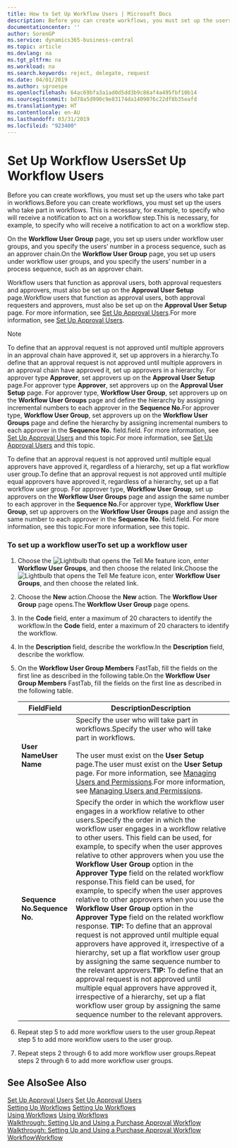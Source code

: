 ```yaml
---
title: How to Set Up Workflow Users | Microsoft Docs
description: Before you can create workflows, you must set up the users who take part in workflows. This is necessary, for example, to specify who will receive a notification to act on a workflow step.
documentationcenter: ''
author: SorenGP
ms.service: dynamics365-business-central
ms.topic: article
ms.devlang: na
ms.tgt_pltfrm: na
ms.workload: na
ms.search.keywords: reject, delegate, request
ms.date: 04/01/2019
ms.author: sgroespe
ms.openlocfilehash: 64ac69bfa3a1ad0d5dd3b9c86af4a495fbf10b14
ms.sourcegitcommit: bd78a5d990c9e83174da1409076c22df8b35eafd
ms.translationtype: HT
ms.contentlocale: en-AU
ms.lasthandoff: 03/31/2019
ms.locfileid: "923400"
---
```

# <a name="set-up-workflow-users"></a><span data-ttu-id="fa104-104">Set Up Workflow Users</span><span class="sxs-lookup"><span data-stu-id="fa104-104">Set Up Workflow Users</span></span>
<span data-ttu-id="fa104-105">Before you can create workflows, you must set up the users who take part in workflows.</span><span class="sxs-lookup"><span data-stu-id="fa104-105">Before you can create workflows, you must set up the users who take part in workflows.</span></span> <span data-ttu-id="fa104-106">This is necessary, for example, to specify who will receive a notification to act on a workflow step.</span><span class="sxs-lookup"><span data-stu-id="fa104-106">This is necessary, for example, to specify who will receive a notification to act on a workflow step.</span></span>  

<span data-ttu-id="fa104-107">On the **Workflow User Group** page, you set up users under workflow user groups, and you specify the users’ number in a process sequence, such as an approver chain.</span><span class="sxs-lookup"><span data-stu-id="fa104-107">On the **Workflow User Group** page, you set up users under workflow user groups, and you specify the users’ number in a process sequence, such as an approver chain.</span></span>  

<span data-ttu-id="fa104-108">Workflow users that function as approval users, both approval requesters and approvers, must also be set up on the **Approval User Setup** page.</span><span class="sxs-lookup"><span data-stu-id="fa104-108">Workflow users that function as approval users, both approval requesters and approvers, must also be set up on the **Approval User Setup** page.</span></span> <span data-ttu-id="fa104-109">For more information, see [Set Up Approval Users](across-how-to-set-up-approval-users.md).</span><span class="sxs-lookup"><span data-stu-id="fa104-109">For more information, see [Set Up Approval Users](across-how-to-set-up-approval-users.md).</span></span>  

> [!NOTE]  
>  <span data-ttu-id="fa104-110">To define that an approval request is not approved until multiple approvers in an approval chain have approved it, set up approvers in a hierarchy.</span><span class="sxs-lookup"><span data-stu-id="fa104-110">To define that an approval request is not approved until multiple approvers in an approval chain have approved it, set up approvers in a hierarchy.</span></span> <span data-ttu-id="fa104-111">For approver type **Approver**, set approvers up on the **Approval User Setup** page.</span><span class="sxs-lookup"><span data-stu-id="fa104-111">For approver type **Approver**, set approvers up on the **Approval User Setup** page.</span></span> <span data-ttu-id="fa104-112">For approver type, **Workflow User Group**, set approvers up on the **Workflow User Groups** page and define the hierarchy by assigning incremental numbers to each approver in the **Sequence No.**</span><span class="sxs-lookup"><span data-stu-id="fa104-112">For approver type, **Workflow User Group**, set approvers up on the **Workflow User Groups** page and define the hierarchy by assigning incremental numbers to each approver in the **Sequence No.**</span></span> <span data-ttu-id="fa104-113">field.</span><span class="sxs-lookup"><span data-stu-id="fa104-113">field.</span></span> <span data-ttu-id="fa104-114">For more information, see [Set Up Approval Users](across-how-to-set-up-approval-users.md) and this topic.</span><span class="sxs-lookup"><span data-stu-id="fa104-114">For more information, see [Set Up Approval Users](across-how-to-set-up-approval-users.md) and this topic.</span></span>  
>   
>  <span data-ttu-id="fa104-115">To define that an approval request is not approved until multiple equal approvers have approved it, regardless of a hierarchy, set up a flat workflow user group.</span><span class="sxs-lookup"><span data-stu-id="fa104-115">To define that an approval request is not approved until multiple equal approvers have approved it, regardless of a hierarchy, set up a flat workflow user group.</span></span> <span data-ttu-id="fa104-116">For approver type, **Workflow User Group**, set up approvers on the **Workflow User Groups** page and assign the same number to each approver in the **Sequence No.**</span><span class="sxs-lookup"><span data-stu-id="fa104-116">For approver type, **Workflow User Group**, set up approvers on the **Workflow User Groups** page and assign the same number to each approver in the **Sequence No.**</span></span> <span data-ttu-id="fa104-117">field.</span><span class="sxs-lookup"><span data-stu-id="fa104-117">field.</span></span> <span data-ttu-id="fa104-118">For more information, see this topic.</span><span class="sxs-lookup"><span data-stu-id="fa104-118">For more information, see this topic.</span></span>  

### <a name="to-set-up-a-workflow-user"></a><span data-ttu-id="fa104-119">To set up a workflow user</span><span class="sxs-lookup"><span data-stu-id="fa104-119">To set up a workflow user</span></span>  

1. <span data-ttu-id="fa104-120">Choose the ![Lightbulb that opens the Tell Me feature](media/ui-search/search_small.png "Tell me what you want to do") icon, enter **Workflow User Groups**, and then choose the related link.</span><span class="sxs-lookup"><span data-stu-id="fa104-120">Choose the ![Lightbulb that opens the Tell Me feature](media/ui-search/search_small.png "Tell me what you want to do") icon, enter **Workflow User Groups**, and then choose the related link.</span></span>  
2. <span data-ttu-id="fa104-121">Choose the **New** action.</span><span class="sxs-lookup"><span data-stu-id="fa104-121">Choose the **New** action.</span></span> <span data-ttu-id="fa104-122">The **Workflow User Group** page opens.</span><span class="sxs-lookup"><span data-stu-id="fa104-122">The **Workflow User Group** page opens.</span></span>  
3. <span data-ttu-id="fa104-123">In the **Code** field, enter a maximum of 20 characters to identify the workflow.</span><span class="sxs-lookup"><span data-stu-id="fa104-123">In the **Code** field, enter a maximum of 20 characters to identify the workflow.</span></span>  
4. <span data-ttu-id="fa104-124">In the **Description** field, describe the workflow.</span><span class="sxs-lookup"><span data-stu-id="fa104-124">In the **Description** field, describe the workflow.</span></span>  
5. <span data-ttu-id="fa104-125">On the **Workflow User Group Members** FastTab, fill the fields on the first line as described in the following table.</span><span class="sxs-lookup"><span data-stu-id="fa104-125">On the **Workflow User Group Members** FastTab, fill the fields on the first line as described in the following table.</span></span>  

    |<span data-ttu-id="fa104-126">Field</span><span class="sxs-lookup"><span data-stu-id="fa104-126">Field</span></span>|<span data-ttu-id="fa104-127">Description</span><span class="sxs-lookup"><span data-stu-id="fa104-127">Description</span></span>|  
    |---------------------------------|---------------------------------------|  
    |<span data-ttu-id="fa104-128">**User Name**</span><span class="sxs-lookup"><span data-stu-id="fa104-128">**User Name**</span></span>|<span data-ttu-id="fa104-129">Specify the user who will take part in workflows.</span><span class="sxs-lookup"><span data-stu-id="fa104-129">Specify the user who will take part in workflows.</span></span><br /><br /> <span data-ttu-id="fa104-130">The user must exist on the **User Setup** page.</span><span class="sxs-lookup"><span data-stu-id="fa104-130">The user must exist on the **User Setup** page.</span></span> <span data-ttu-id="fa104-131">For more information, see [Managing Users and Permissions](ui-how-users-permissions.md).</span><span class="sxs-lookup"><span data-stu-id="fa104-131">For more information, see [Managing Users and Permissions](ui-how-users-permissions.md).</span></span>|  
    |<span data-ttu-id="fa104-132">**Sequence No.**</span><span class="sxs-lookup"><span data-stu-id="fa104-132">**Sequence No.**</span></span>|<span data-ttu-id="fa104-133">Specify the order in which the workflow user engages in a workflow relative to other users.</span><span class="sxs-lookup"><span data-stu-id="fa104-133">Specify the order in which the workflow user engages in a workflow relative to other users.</span></span> <span data-ttu-id="fa104-134">This field can be used, for example, to specify when the user approves relative to other approvers when you use the **Workflow User Group** option in the **Approver Type** field on the related workflow response.</span><span class="sxs-lookup"><span data-stu-id="fa104-134">This field can be used, for example, to specify when the user approves relative to other approvers when you use the **Workflow User Group** option in the **Approver Type** field on the related workflow response.</span></span> <span data-ttu-id="fa104-135">**TIP:**  To define that an approval request is not approved until multiple equal approvers have approved it, irrespective of a hierarchy, set up a flat workflow user group by assigning the same sequence number to the relevant approvers.</span><span class="sxs-lookup"><span data-stu-id="fa104-135">**TIP:**  To define that an approval request is not approved until multiple equal approvers have approved it, irrespective of a hierarchy, set up a flat workflow user group by assigning the same sequence number to the relevant approvers.</span></span>|  
6. <span data-ttu-id="fa104-136">Repeat step 5 to add more workflow users to the user group.</span><span class="sxs-lookup"><span data-stu-id="fa104-136">Repeat step 5 to add more workflow users to the user group.</span></span>  
7. <span data-ttu-id="fa104-137">Repeat steps 2 through 6 to add more workflow user groups.</span><span class="sxs-lookup"><span data-stu-id="fa104-137">Repeat steps 2 through 6 to add more workflow user groups.</span></span>  

## <a name="see-also"></a><span data-ttu-id="fa104-138">See Also</span><span class="sxs-lookup"><span data-stu-id="fa104-138">See Also</span></span>  
<span data-ttu-id="fa104-139">[Set Up Approval Users](across-how-to-set-up-approval-users.md) </span><span class="sxs-lookup"><span data-stu-id="fa104-139">[Set Up Approval Users](across-how-to-set-up-approval-users.md) </span></span>  
<span data-ttu-id="fa104-140">[Setting Up Workflows](across-set-up-workflows.md) </span><span class="sxs-lookup"><span data-stu-id="fa104-140">[Setting Up Workflows](across-set-up-workflows.md) </span></span>  
<span data-ttu-id="fa104-141">[Using Workflows](across-use-workflows.md) </span><span class="sxs-lookup"><span data-stu-id="fa104-141">[Using Workflows](across-use-workflows.md) </span></span>  
<span data-ttu-id="fa104-142">[Walkthrough: Setting Up and Using a Purchase Approval Workflow](walkthrough-setting-up-and-using-a-purchase-approval-workflow.md) </span><span class="sxs-lookup"><span data-stu-id="fa104-142">[Walkthrough: Setting Up and Using a Purchase Approval Workflow](walkthrough-setting-up-and-using-a-purchase-approval-workflow.md) </span></span>  
[<span data-ttu-id="fa104-143">Workflow</span><span class="sxs-lookup"><span data-stu-id="fa104-143">Workflow</span></span>](across-workflow.md)   
